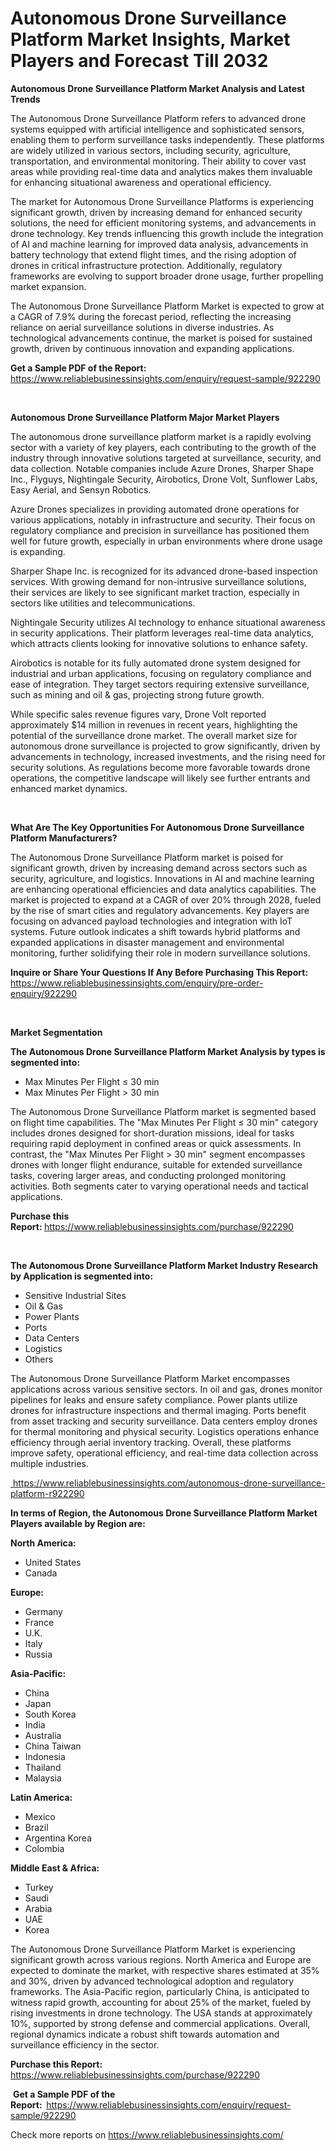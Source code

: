 <p><h1>Autonomous Drone Surveillance Platform Market Insights, Market Players and Forecast Till 2032</h1></p><p><strong>Autonomous Drone Surveillance Platform Market Analysis and Latest Trends</strong></p>
<p><p>The Autonomous Drone Surveillance Platform refers to advanced drone systems equipped with artificial intelligence and sophisticated sensors, enabling them to perform surveillance tasks independently. These platforms are widely utilized in various sectors, including security, agriculture, transportation, and environmental monitoring. Their ability to cover vast areas while providing real-time data and analytics makes them invaluable for enhancing situational awareness and operational efficiency.</p><p>The market for Autonomous Drone Surveillance Platforms is experiencing significant growth, driven by increasing demand for enhanced security solutions, the need for efficient monitoring systems, and advancements in drone technology. Key trends influencing this growth include the integration of AI and machine learning for improved data analysis, advancements in battery technology that extend flight times, and the rising adoption of drones in critical infrastructure protection. Additionally, regulatory frameworks are evolving to support broader drone usage, further propelling market expansion. </p><p>The Autonomous Drone Surveillance Platform Market is expected to grow at a CAGR of 7.9% during the forecast period, reflecting the increasing reliance on aerial surveillance solutions in diverse industries. As technological advancements continue, the market is poised for sustained growth, driven by continuous innovation and expanding applications.</p></p>
<p><strong>Get a Sample PDF of the Report:&nbsp;</strong> <a href="https://www.reliablebusinessinsights.com/enquiry/request-sample/922290?utm_campaign=2242&utm_medium=2&utm_source=Github&utm_content=ia&utm_term=07032025&utm_id=autonomous-drone-surveillance-platform">https://www.reliablebusinessinsights.com/enquiry/request-sample/922290</a></p>
<p>&nbsp;</p>
<p><strong>Autonomous Drone Surveillance Platform Major Market Players</strong></p>
<p><p>The autonomous drone surveillance platform market is a rapidly evolving sector with a variety of key players, each contributing to the growth of the industry through innovative solutions targeted at surveillance, security, and data collection. Notable companies include Azure Drones, Sharper Shape Inc., Flyguys, Nightingale Security, Airobotics, Drone Volt, Sunflower Labs, Easy Aerial, and Sensyn Robotics.</p><p>Azure Drones specializes in providing automated drone operations for various applications, notably in infrastructure and security. Their focus on regulatory compliance and precision in surveillance has positioned them well for future growth, especially in urban environments where drone usage is expanding.</p><p>Sharper Shape Inc. is recognized for its advanced drone-based inspection services. With growing demand for non-intrusive surveillance solutions, their services are likely to see significant market traction, especially in sectors like utilities and telecommunications.</p><p>Nightingale Security utilizes AI technology to enhance situational awareness in security applications. Their platform leverages real-time data analytics, which attracts clients looking for innovative solutions to enhance safety.</p><p>Airobotics is notable for its fully automated drone system designed for industrial and urban applications, focusing on regulatory compliance and ease of integration. They target sectors requiring extensive surveillance, such as mining and oil & gas, projecting strong future growth.</p><p>While specific sales revenue figures vary, Drone Volt reported approximately $14 million in revenues in recent years, highlighting the potential of the surveillance drone market. The overall market size for autonomous drone surveillance is projected to grow significantly, driven by advancements in technology, increased investments, and the rising need for security solutions. As regulations become more favorable towards drone operations, the competitive landscape will likely see further entrants and enhanced market dynamics.</p></p>
<p>&nbsp;</p>
<p><strong>What Are The Key Opportunities For Autonomous Drone Surveillance Platform Manufacturers?</strong></p>
<p><p>The Autonomous Drone Surveillance Platform market is poised for significant growth, driven by increasing demand across sectors such as security, agriculture, and logistics. Innovations in AI and machine learning are enhancing operational efficiencies and data analytics capabilities. The market is projected to expand at a CAGR of over 20% through 2028, fueled by the rise of smart cities and regulatory advancements. Key players are focusing on advanced payload technologies and integration with IoT systems. Future outlook indicates a shift towards hybrid platforms and expanded applications in disaster management and environmental monitoring, further solidifying their role in modern surveillance solutions.</p></p>
<p><strong>Inquire or Share Your Questions If Any Before Purchasing This Report:</strong> <a href="https://www.reliablebusinessinsights.com/enquiry/pre-order-enquiry/922290?utm_campaign=2242&utm_medium=2&utm_source=Github&utm_content=ia&utm_term=07032025&utm_id=autonomous-drone-surveillance-platform">https://www.reliablebusinessinsights.com/enquiry/pre-order-enquiry/922290</a></p>
<p>&nbsp;</p>
<p><strong>Market Segmentation</strong></p>
<p><strong>The Autonomous Drone Surveillance Platform Market Analysis by types is segmented into:</strong></p>
<p><ul><li>Max Minutes Per Flight ≤ 30 min</li><li>Max Minutes Per Flight > 30 min</li></ul></p>
<p><p>The Autonomous Drone Surveillance Platform market is segmented based on flight time capabilities. The "Max Minutes Per Flight ≤ 30 min" category includes drones designed for short-duration missions, ideal for tasks requiring rapid deployment in confined areas or quick assessments. In contrast, the "Max Minutes Per Flight > 30 min" segment encompasses drones with longer flight endurance, suitable for extended surveillance tasks, covering larger areas, and conducting prolonged monitoring activities. Both segments cater to varying operational needs and tactical applications.</p></p>
<p><strong>Purchase this Report:&nbsp;</strong><a href="https://www.reliablebusinessinsights.com/purchase/922290?utm_campaign=2242&utm_medium=2&utm_source=Github&utm_content=ia&utm_term=07032025&utm_id=autonomous-drone-surveillance-platform">https://www.reliablebusinessinsights.com/purchase/922290</a></p>
<p>&nbsp;</p>
<p><strong>The Autonomous Drone Surveillance Platform Market Industry Research by Application is segmented into:</strong></p>
<p><ul><li>Sensitive Industrial Sites</li><li>Oil & Gas</li><li>Power Plants</li><li>Ports</li><li>Data Centers</li><li>Logistics</li><li>Others</li></ul></p>
<p><p>The Autonomous Drone Surveillance Platform Market encompasses applications across various sensitive sectors. In oil and gas, drones monitor pipelines for leaks and ensure safety compliance. Power plants utilize drones for infrastructure inspections and thermal imaging. Ports benefit from asset tracking and security surveillance. Data centers employ drones for thermal monitoring and physical security. Logistics operations enhance efficiency through aerial inventory tracking. Overall, these platforms improve safety, operational efficiency, and real-time data collection across multiple industries.</p></p>
<p><a href="https://www.reliablebusinessinsights.com/autonomous-drone-surveillance-platform-r922290?utm_campaign=2242&utm_medium=2&utm_source=Github&utm_content=ia&utm_term=07032025&utm_id=autonomous-drone-surveillance-platform">&nbsp;https://www.reliablebusinessinsights.com/autonomous-drone-surveillance-platform-r922290</a></p>
<p><strong>In terms of Region, the Autonomous Drone Surveillance Platform Market Players available by Region are:</strong></p>
<p>
    <p> <strong> North America: </strong>
        <ul>
            <li>United States</li>
            <li>Canada</li>
        </ul>
        </p> 
    <p> <strong> Europe: </strong>
        <ul>
            <li>Germany</li>
            <li>France</li>
            <li>U.K.</li>
            <li>Italy</li>
            <li>Russia</li>
        </ul>
        </p> 
    <p> <strong> Asia-Pacific: </strong>
        <ul>
            <li>China</li>
            <li>Japan</li>
            <li>South Korea</li>
            <li>India</li>
            <li>Australia</li>
            <li>China Taiwan</li>
            <li>Indonesia</li>
            <li>Thailand</li>
            <li>Malaysia</li>
        </ul>
        </p> 
    <p> <strong> Latin America: </strong>
        <ul>
            <li>Mexico</li>
            <li>Brazil</li>
            <li>Argentina Korea</li>
            <li>Colombia</li>
        </ul>
        </p> 
    <p> <strong> Middle East & Africa: </strong>
        <ul>
            <li>Turkey</li>
            <li>Saudi</li>
            <li>Arabia</li>
            <li>UAE</li>
            <li>Korea</li>
        </ul>
    </p>
    </p>
<p><p>The Autonomous Drone Surveillance Platform Market is experiencing significant growth across various regions. North America and Europe are expected to dominate the market, with respective shares estimated at 35% and 30%, driven by advanced technological adoption and regulatory frameworks. The Asia-Pacific region, particularly China, is anticipated to witness rapid growth, accounting for about 25% of the market, fueled by rising investments in drone technology. The USA stands at approximately 10%, supported by strong defense and commercial applications. Overall, regional dynamics indicate a robust shift towards automation and surveillance efficiency in the sector.</p></p>
<p><strong>Purchase this Report: </strong><a href="https://www.reliablebusinessinsights.com/purchase/922290?utm_campaign=2242&utm_medium=2&utm_source=Github&utm_content=ia&utm_term=07032025&utm_id=autonomous-drone-surveillance-platform">https://www.reliablebusinessinsights.com/purchase/922290</a></p>
<p>&nbsp;<strong>Get a Sample PDF of the Report:&nbsp;&nbsp;</strong><a href="https://www.reliablebusinessinsights.com/enquiry/request-sample/922290?utm_campaign=2242&utm_medium=2&utm_source=Github&utm_content=ia&utm_term=07032025&utm_id=autonomous-drone-surveillance-platform">https://www.reliablebusinessinsights.com/enquiry/request-sample/922290</a></p>
<p><strong></strong></p>
<p>Check more reports on <a href="https://www.reliablebusinessinsights.com/?utm_campaign=2242&utm_medium=2&utm_source=Github&utm_content=ia&utm_term=07032025&utm_id=autonomous-drone-surveillance-platform">https://www.reliablebusinessinsights.com/</a></p>